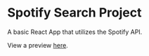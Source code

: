 # Spotify Search Project
A basic React App that utilizes the Spotify API.

View a preview [here](https://adamharb.github.io/SpotifySearchProj/ 'App Preview').
